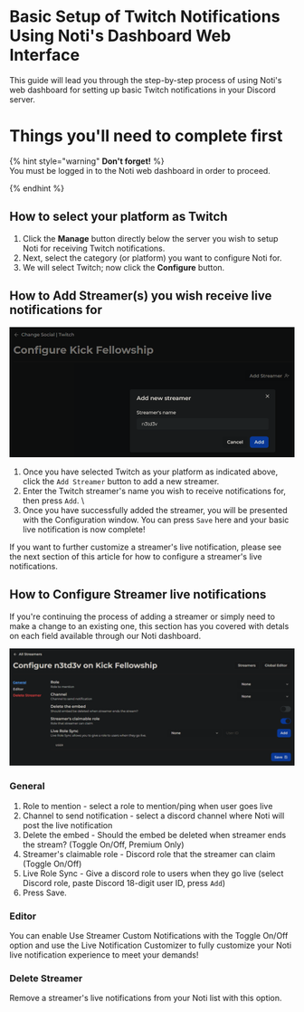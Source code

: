 # Basic Setup of Twitch Notifications Using Noti's Dashboard Web Interface

This guide will lead you through the step-by-step process of using Noti's web dashboard for setting up basic Twitch notifications in your Discord server.

# Things you'll need to complete first

{% hint style="warning" **Don't forget!** %} \
You must be logged in to the Noti web dashboard in order to proceed.
<!--You will need to have already completed the [Web Dashboard: Basics & Logging In](dashboard.md) steps before proceeding.-->
{% endhint %}

## How to select your platform as Twitch

1. Click the **Manage** button directly below the server you wish to setup Noti for receiving Twitch notifications.
2. Next, select the category (or platform) you want to configure Noti for.
3. We will select Twitch; now click the **Configure** button.

## How to Add Streamer(s) you wish receive live notifications for

![](../../.gitbook/assets/twitch_add_streamer.png)
1. Once you have selected Twitch as your platform as indicated above, click the `Add Streamer` button to add a new streamer.
2. Enter the Twitch streamer's name you wish to receive notifications for, then press `Add`. \
3. Once you have successfully added the streamer, you will be presented with the Configuration window. You can press `Save` here and your basic live notification is now complete! 

If you want to further customize a streamer's live notification, please see the next section of this article for how to configure a streamer's live notifications.

## How to Configure Streamer live notifications

If you're continuing the process of adding a streamer or simply need to make a change to an existing one, this section has you covered with detals on each field available through our Noti dashboard.

![](../../.gitbook/assets/twitch_configure_streamer.png)

### General
  1. Role to mention - select a role to mention/ping when user goes live
  2. Channel to send notification - select a discord channel where Noti will post the live notification
  3. Delete the embed - Should the embed be deleted when streamer ends the stream? (Toggle On/Off, Premium Only)
  4. Streamer's claimable role - Discord role that the streamer can claim (Toggle On/Off)
  5. Live Role Sync - Give a discord role to users when they go live (select Discord role, paste Discord 18-digit user ID, press `Add`)
  6. Press Save.

### Editor
  You can enable Use Streamer Custom Notifications with the Toggle On/Off option and use the Live Notification Customizer to fully customize your Noti live notification experience to meet your demands!

### Delete Streamer
  Remove a streamer's live notifications from your Noti list with this option.

